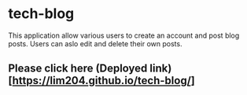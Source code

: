 # tech-blog

This application allow various users to create an account and post blog posts. Users can aslo edit and delete their own posts.

## Please click here (Deployed link)[https://lim204.github.io/tech-blog/]